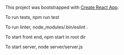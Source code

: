 This project was bootstrapped with [Create React App](https://github.com/facebookincubator/create-react-app).

To run tests, npm run test

To run linter, node_modules/.bin/eslint .

To start front end, npm start in root dir

To start server, node server/server.js
